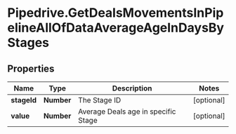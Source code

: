 # Pipedrive.GetDealsMovementsInPipelineAllOfDataAverageAgeInDaysByStages

## Properties

Name | Type | Description | Notes
------------ | ------------- | ------------- | -------------
**stageId** | **Number** | The Stage ID | [optional] 
**value** | **Number** | Average Deals age in specific Stage | [optional] 


